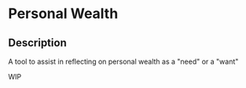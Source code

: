 # Personal Wealth

## Description
A tool to assist in reflecting on personal wealth as a "need" or a "want"

WIP



